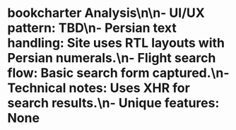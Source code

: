 # bookcharter Analysis\n\n- **UI/UX pattern:** TBD\n- **Persian text handling:** Site uses RTL layouts with Persian numerals.\n- **Flight search flow:** Basic search form captured.\n- **Technical notes:** Uses XHR for search results.\n- **Unique features:** None
